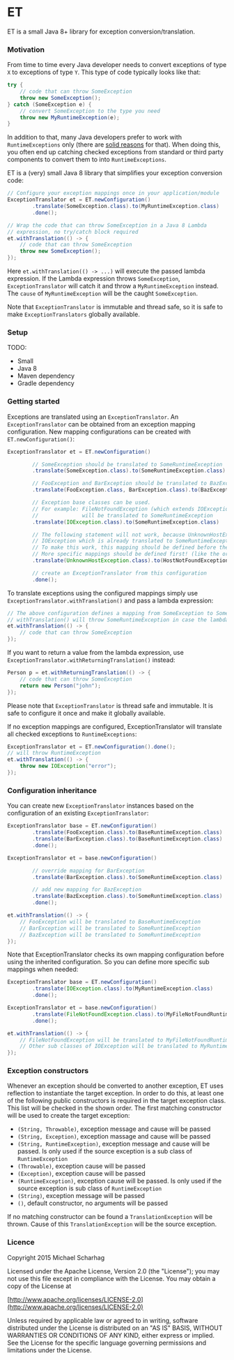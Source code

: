 ET
==
ET is a small Java 8+ library for exception conversion/translation.

### Motivation

From time to time every Java developer needs to convert exceptions of type `X` to exceptions of type `Y`.
This type of code typically looks like that:
```java
try {
    // code that can throw SomeException
    throw new SomeException();
} catch (SomeException e) {
    // convert SomeException to the type you need
    throw new MyRuntimeException(e);
}
```
In addition to that, many Java developers prefer to work with `RuntimeExceptions` only
(there are [solid reasons](http://stackoverflow.com/questions/613954/the-case-against-checked-exceptions/614330#614330) for that).
When doing this, you often end up catching checked exceptions from standard or third party components to convert them to into `RuntimeExceptions`.

ET is a (very) small Java 8 library that simplifies your exception conversion code:
```Java
// Configure your exception mappings once in your application/module
ExceptionTranslator et = ET.newConfiguration()
        .translate(SomeException.class).to(MyRuntimeException.class)
        .done();

// Wrap the code that can throw SomeException in a Java 8 Lambda
// expression, no try/catch block required
et.withTranslation(() -> {
    // code that can throw SomeException
    throw new SomeException();
});
```
Here `et.withTranslation(() -> ...)` will execute the passed lambda expression. If the Lambda expression throws `SomeException`,
 `ExceptionTranslator` will catch it and throw a `MyRuntimeException` instead. The `cause` of `MyRuntimeException` will be the
 caught `SomeException`.

Note that `ExceptionTranslator` is immutable and thread safe, so it is safe to make `ExceptionTranslators` globally available.

### Setup

TODO:

* Small
* Java 8
* Maven dependency
* Gradle dependency

### Getting started

Exceptions are translated using an `ExceptionTranslator`. An `ExceptionTranslator` can be obtained
 from an exception mapping configuration. New mapping configurations can be created with `ET.newConfiguration()`:

```java
ExceptionTranslator et = ET.newConfiguration()

        // SomeException should be translated to SomeRuntimeException
        .translate(SomeException.class).to(SomeRuntimeException.class)

        // FooException and BarException should be translated to BazException
        .translate(FooException.class, BarException.class).to(BazException.class)

        // Exception base classes can be used.
        // For example: FileNotFoundException (which extends IOException)
        //              will be translated to SomeRuntimeException
        .translate(IOException.class).to(SomeRuntimeException.class)

        // The following statement will not work, because UnknownHostException is an
        // IOException which is already translated to SomeRuntimeException (previous statement)
        // To make this work, this mapping should be defined before the IOException mapping
        // More specific mappings should be defined first! (like the order of catch statements)
        .translate(UnknownHostException.class).to(HostNotFoundException.class)

        // create an ExceptionTranslator from this configuration
        .done();
```

To translate exceptions using the configured mappings simply use `ExceptionTranslator.withTranslation()` and pass a lambda expression:
```java
// The above configuration defines a mapping from SomeException to SomeRuntimeException
// withTranslation() will throw SomeRuntimeException in case the lambda expression throws SomeException
et.withTranslation(() -> {
    // code that can throw SomeException
});
```

If you want to return a value from the lambda expression, use `ExceptionTranslator.withReturningTranslation()` instead:
```java
Person p = et.withReturningTranslation(() -> {
    // code that can throw SomeException
    return new Person("john");
});
```

Please note that `ExceptionTranslator` is thread safe and immutable. It is safe to configure it once and make it globally
 available.





If no exception mappings are configured, ExceptionTranslator will translate all checked exceptions to `RuntimeExceptions`:
```java
ExceptionTranslator et = ET.newConfiguration().done();
// will throw RuntimeException
et.withTranslation(() -> {
    throw new IOException("error");
});
```


### Configuration inheritance

You can create new `ExceptionTranslator` instances based on the configuration of an existing `ExceptionTranslator`:

```java
ExceptionTranslator base = ET.newConfiguration()
        .translate(FooException.class).to(BaseRuntimeException.class)
        .translate(BarException.class).to(BaseRuntimeException.class)
        .done();

ExceptionTranslator et = base.newConfiguration()

        // override mapping for BarException
        .translate(BarException.class).to(SomeRuntimeException.class)

        // add new mapping for BazException
        .translate(BazException.class).to(SomeRuntimeException.class)
        .done();

et.withTranslation(() -> {
    // FooException will be translated to BaseRuntimeException
    // BarException will be translated to SomeRuntimeException
    // BazException will be translated to SomeRuntimeException
});
```

Note that ExceptionTranslator checks its own mapping configuration before using the inherited configuration.
So you can define more specific sub mappings when needed:

```java
ExceptionTranslator base = ET.newConfiguration()
        .translate(IOException.class).to(MyRuntimeException.class)
        .done();

ExceptionTranslator et = base.newConfiguration()
        .translate(FileNotFoundException.class).to(MyFileNotFoundRuntimeException.class)
        .done();

et.withTranslation(() -> {
    // FileNotFoundException will be translated to MyFileNotFoundRuntimeException
    // Other sub classes of IOException will be translated to MyRuntimeException
});
```

### Exception constructors

Whenever an exception should be converted to another exception, ET uses reflection to instantiate the
target exception. In order to do this, at least one of the following public constructors is required
in the target exception class. This list will be checked in the shown order. The first matching
constructor will be used to create the target exception:

* `(String, Throwable)`, exception message and cause will be passed
* `(String, Exception)`, exception massage and cause will be passed
* `(String, RuntimeException)`, exception message and cause will be passed. Is only used if the source
    exception is a sub class of `RuntimeException`
* `(Throwable)`, exception cause will be passed
* `(Exception)`, exception cause will be passed
* `(RuntimeException)`, exception cause will be passed. Is only used if the source exception is sub
    class of `RuntimeException`
* `(String)`, exception message will be passed
* `()`, default constructor, no arguments will be passed

If no matching constructor can be found a `TranslationException` will be thrown. Cause of this
`TranslationException` will be the source exception.


### Licence

Copyright 2015 Michael Scharhag

Licensed under the Apache License, Version 2.0 (the "License");
you may not use this file except in compliance with the License.
You may obtain a copy of the License at

[http://www.apache.org/licenses/LICENSE-2.0](http://www.apache.org/licenses/LICENSE-2.0)

Unless required by applicable law or agreed to in writing, software
distributed under the License is distributed on an "AS IS" BASIS,
WITHOUT WARRANTIES OR CONDITIONS OF ANY KIND, either express or implied.
See the License for the specific language governing permissions and
limitations under the License.


